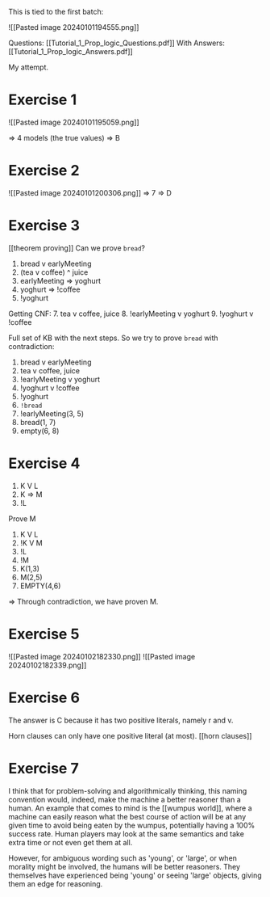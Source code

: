 This is tied to the first batch:

![[Pasted image 20240101194555.png]]

Questions: [[Tutorial_1_Prop_logic_Questions.pdf]]
With Answers: [[Tutorial_1_Prop_logic_Answers.pdf]]

My attempt.

# Exercise 1

![[Pasted image 20240101195059.png]]

=> 4 models (the true values) => B

# Exercise 2
![[Pasted image 20240101200306.png]]
 => 7 => D
# Exercise 3
[[theorem proving]]
Can we prove `bread`?

1. bread v earlyMeeting
2. (tea v coffee) ^ juice
3. earlyMeeting => yoghurt
4. yoghurt => !coffee
5. !yoghurt

Getting CNF:
7. tea v coffee, juice
8. !earlyMeeting v yoghurt
9. !yoghurt v !coffee

Full set of KB with the next steps. So we try to prove `bread` with contradiction:
1. bread v earlyMeeting
2. tea v coffee, juice
3. !earlyMeeting v yoghurt
4. !yoghurt v !coffee
5. !yoghurt
6. `!bread`
7. !earlyMeeting(3, 5)
8. bread(1, 7)
9. empty(6, 8)


# Exercise 4

1. K V L
2. K => M
3. !L

Prove M

1. K V L
2. !K V M
3. !L
4. !M
5. K(1,3)
6. M(2,5)
7. EMPTY(4,6)

=> Through contradiction, we have proven M.

# Exercise 5

![[Pasted image 20240102182330.png]]
![[Pasted image 20240102182339.png]]

# Exercise 6

The answer is C because it has two positive literals, namely r and v.

Horn clauses can only have one positive literal (at most). [[horn clauses]]

# Exercise 7

I think that for problem-solving and algorithmically thinking, this naming convention would, indeed, make the machine a better reasoner than a human. An example that comes to mind is the [[wumpus world]], where a machine can easily reason what the best course of action will be at any given time to avoid being eaten by the wumpus, potentially having a 100% success rate. Human players may look at the same semantics and take extra time or not even get them at all.

However, for ambiguous wording such as 'young', or 'large', or when morality might be involved, the humans will be better reasoners. They themselves have experienced being 'young' or seeing 'large' objects, giving them an edge for reasoning.